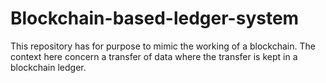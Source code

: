 # Blockchain-based-ledger-system
This repository has for purpose to mimic the working of a blockchain. The context here concern a transfer of data where the transfer is kept in a blockchain ledger.
